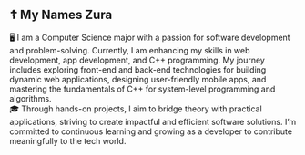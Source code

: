 ## ☦️ My Names Zura

🖥️ I am a Computer Science major with a passion for software development and problem-solving. Currently, I am enhancing my skills in web development, app development, and C++ programming. My journey includes exploring front-end and back-end technologies for building dynamic web applications, designing user-friendly mobile apps, and mastering the fundamentals of C++ for system-level programming and algorithms.<br>
🎓 Through hands-on projects, I aim to bridge theory with practical applications, striving to create impactful and efficient software solutions. I’m committed to continuous learning and growing as a developer to contribute meaningfully to the tech world. <br>
